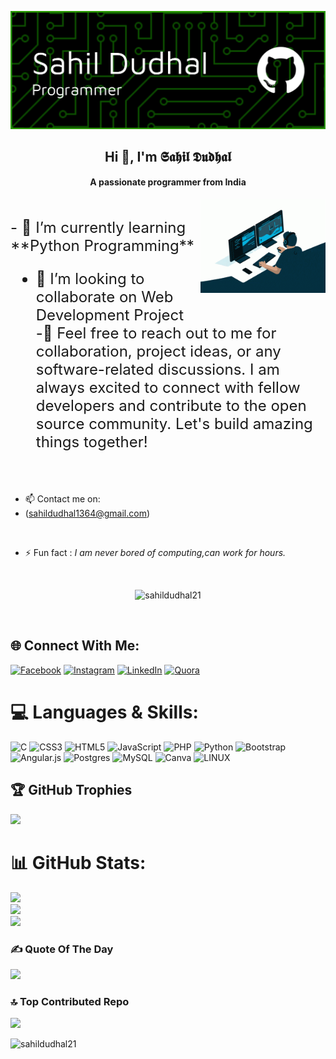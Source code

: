 ![logo](https://github.com/SAHILDUDHAL21/SAHILDUDHAL21/blob/main/github-header-image.png)
<h2 align="center">Hi 👋, I'm 𝕾𝖆𝖍𝖎𝖑 𝕯𝖚𝖉𝖍𝖆𝖑</h2>
<h4 align="center">A passionate programmer from India</h4>
<img align="right" alt="Coding" width="200" src="https://github.com/SAHILDUDHAL21/SAHILDUDHAL21/blob/main/coding.gif">
 


<p align="left"> <a href="https://twitter.com/" target="blank"><img src="https://img.shields.io/twitter/follow/?logo=twitter&style=for-the-badge" alt="" /></a> </p>
<font size="5">
- 🌱 I’m currently learning **Python Programming**

<br>

- 👯 I’m looking to collaborate on Web Development Project
  <br>
-🎫️ Feel free to reach out to me for collaboration, project ideas, or any software-related discussions. I am always excited to connect with fellow developers and contribute to the open source community. Let's build amazing things together!
</font>
<br>

- 📫 Contact me on:
- (sahildudhal1364@gmail.com)
<br>

- ⚡ Fun fact : <i>I am never bored of computing,can work for hours.</i>

<br>
<p align="center"> <img src="https://komarev.com/ghpvc/?username=sahildudhal21&label=Profile+views&color=0e75b6&style=flat" alt="sahildudhal21"/></p>
<br>

## 🌐 Connect With Me:
[![Facebook](https://img.shields.io/badge/Facebook-%231877F2.svg?logo=Facebook&logoColor=white)](https://facebook.com/profile.php?id=100093981682490) [![Instagram](https://img.shields.io/badge/Instagram-%23E4405F.svg?logo=Instagram&logoColor=white)](https://instagram.com/sahil_dudhal_21) [![LinkedIn](https://img.shields.io/badge/LinkedIn-%230077B5.svg?logo=linkedin&logoColor=white)](https://linkedin.com/in/sahil-dudhal-1b11b925a) [![Quora](https://img.shields.io/badge/Quora-%23B92B27.svg?logo=Quora&logoColor=white)](https://quora.com/profile/Sahil-Dudhal?ch=10&oid=2154182190&share=6cf86f0a&srid=hjD9gj&target_type=user)


# 💻 Languages & Skills:
![C](https://img.shields.io/badge/c-%2300599C.svg?style=flat&logo=c&logoColor=white) ![CSS3](https://img.shields.io/badge/css3-%231572B6.svg?style=flat&logo=css3&logoColor=white) ![HTML5](https://img.shields.io/badge/html5-%23E34F26.svg?style=flat&logo=html5&logoColor=white) ![JavaScript](https://img.shields.io/badge/javascript-%23323330.svg?style=flat&logo=javascript&logoColor=%23F7DF1E) ![PHP](https://img.shields.io/badge/php-%23777BB4.svg?style=flat&logo=php&logoColor=white) ![Python](https://img.shields.io/badge/python-3670A0?style=flat&logo=python&logoColor=ffdd54) ![Bootstrap](https://img.shields.io/badge/bootstrap-%23563D7C.svg?style=flat&logo=bootstrap&logoColor=white) ![Angular.js](https://img.shields.io/badge/angular.js-%23E23237.svg?style=flat&logo=angularjs&logoColor=white) ![Postgres](https://img.shields.io/badge/postgres-%23316192.svg?style=flat&logo=postgresql&logoColor=white) ![MySQL](https://img.shields.io/badge/mysql-%2300f.svg?style=flat&logo=mysql&logoColor=white) ![Canva](https://img.shields.io/badge/Canva-%2300C4CC.svg?style=flat&logo=Canva&logoColor=white) ![LINUX](https://img.shields.io/badge/Linux-FCC624?style=flat&logo=linux&logoColor=black)


## 🏆 GitHub Trophies
![](https://github-profile-trophy.vercel.app/?username=sahildudhal21&theme=radical&no-frame=false&no-bg=false&margin-w=5)



# 📊 GitHub Stats:
![](https://github-readme-stats.vercel.app/api?username=sahildudhal21&theme=blue-green&hide_border=false&include_all_commits=false&count_private=true)<br/>
![](https://github-readme-streak-stats.herokuapp.com/?user=sahildudhal21&theme=blue-green&hide_border=false)<br/>
![](https://github-readme-stats.vercel.app/api/top-langs/?username=sahildudhal21&theme=blue-green&hide_border=false&include_all_commits=false&count_private=true&layout=compact)




### ✍️ Quote Of The Day
![](https://quotes-github-readme.vercel.app/api?type=horizontal&theme=merko)


### 🔝 Top Contributed Repo
![](https://github-contributor-stats.vercel.app/api?username=sahildudhal21&limit=7&theme=blue-green&combine_all_yearly_contributions=true)





 <p align="left"> <img src="https://komarev.com/ghpvc/?username=sahildudhal21&label=Profile+views&color=0e75b6&style=flat" alt="sahildudhal21" /> </p><br>



     
                                                                                     
